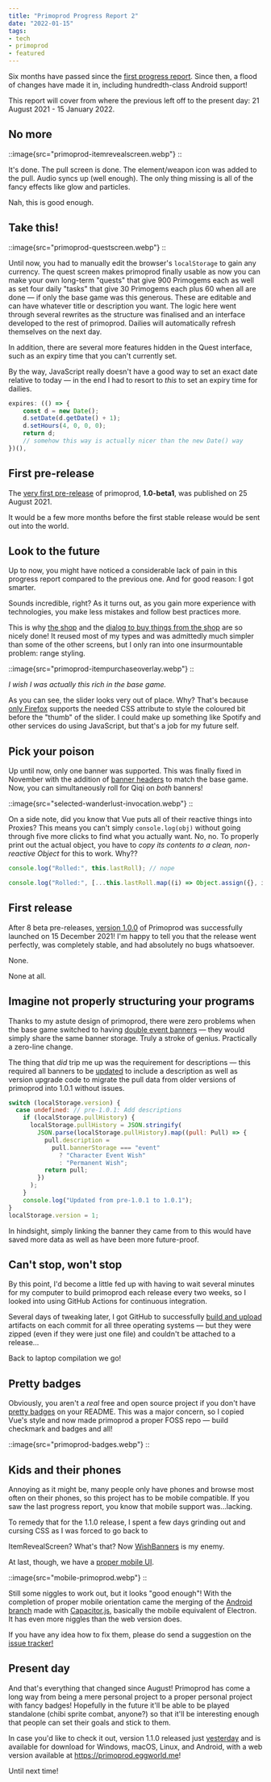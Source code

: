 ```yaml
---
title: "Primoprod Progress Report 2"
date: "2022-01-15"
tags:
- tech
- primoprod
- featured
---
```


Six months have passed since the [first progress report](/blog/2021/primoprod-progress-report/). Since then, a flood of changes have made it in, including hundredth-class Android support!

This report will cover from where the previous left off to the present day: 21 August 2021 - 15 January 2022.

<!-- more -->

## No more

::image{src="primoprod-itemrevealscreen.webp"}
::

It's done. The pull screen is done. The element/weapon icon was added to the pull. Audio syncs up (well enough). The only thing missing is all of the fancy effects like glow and particles.

Nah, this is good enough.

## Take this!

::image{src="primoprod-questscreen.webp"}
::

Until now, you had to manually edit the browser's `localStorage` to gain any currency. The quest screen makes primoprod finally usable as now you can make your own long-term "quests" that give 900 Primogems each as well as set four daily "tasks" that give 30 Primogems each plus 60 when all are done — if only the base game was this generous. These are editable and can have whatever title or description you want. The logic here went through several rewrites as the structure was finalised and an interface developed to the rest of primoprod. Dailies will automatically refresh themselves on the next day.

In addition, there are several more features hidden in the Quest interface, such as an expiry time that you can't currently set.

By the way, JavaScript really doesn't have a good way to set an exact date relative to today — in the end I had to resort to *this* to set an expiry time for dailies.

```js
expires: (() => {
    const d = new Date();
    d.setDate(d.getDate() + 1);
    d.setHours(4, 0, 0, 0);
    return d;
    // somehow this way is actually nicer than the new Date() way
})(),
```

## First pre-release

The [very first pre-release](https://github.com/potatoeggy/primoprod/releases/tag/1.0-beta1) of primoprod, **1.0-beta1**, was published on 25 August 2021.

It would be a few more months before the first stable release would be sent out into the world.

## Look to the future

Up to now, you might have noticed a considerable lack of pain in this progress report compared to the previous one. And for good reason: I got smarter.

Sounds incredible, right? As it turns out, as you gain more experience with technologies, you make less mistakes and follow best practices more.

This is why [the shop](https://github.com/potatoeggy/primoprod/blob/master/src/components/ShopScreen.vue) and the [dialog to buy things from the shop](https://github.com/potatoeggy/primoprod/blob/master/src/components/ItemPurchaseOverlay.vue) are so nicely done! It reused most of my types and was admittedly much simpler than some of the other screens, but I only ran into one insurmountable problem: range styling.

::image{src="primoprod-itempurchaseoverlay.webp"}
::

*I wish I was actually this rich in the base game.*

As you can see, the slider looks very out of place. Why? That's because [only Firefox](https://developer.mozilla.org/en-US/docs/Web/CSS/::-moz-range-progress) supports the needed CSS attribute to style the coloured bit before the "thumb" of the slider. I could make up something like Spotify and other services do using JavaScript, but that's a job for my future self.

## Pick your poison

Up until now, only one banner was supported. This was finally fixed in November with the addition of [banner headers](https://github.com/potatoeggy/primoprod/pull/25) to match the base game. Now, you can simultaneously roll for Qiqi on *both* banners!

::image{src="selected-wanderlust-invocation.webp"}
::

On a side note, did you know that Vue puts all of their reactive things into Proxies? This means you can't simply `console.log(obj)` without going through five more clicks to find what you actually want. No, no. To properly print out the actual object, you have to *copy its contents to a clean, non-reactive Object* for this to work. Why??

```js
console.log("Rolled:", this.lastRoll); // nope
```

```js
console.log("Rolled:", [...this.lastRoll.map((i) => Object.assign({}, i))]); // thank you vue love that
```

## First release

After 8 beta pre-releases, [version 1.0.0](https://github.com/potatoeggy/primoprod/releases/tag/1.0.0) of Primoprod was successfully launched on 15 December 2021! I'm happy to tell you that the release went perfectly, was completely stable, and had absolutely no bugs whatsoever.

None.

None at all.

## Imagine not properly structuring your programs

Thanks to my astute design of primoprod, there were zero problems when the base game switched to having [double event banners](https://github.com/potatoeggy/primoprod/releases/tag/1.0-beta8) — they would simply share the same banner storage. Truly a stroke of genius. Practically a zero-line change.

The thing that *did* trip me up was the requirement for descriptions — this required all banners to be [updated](https://github.com/potatoeggy/primoprod/commit/12e7decdc6f5724afda467d6977d566b5c762e2e) to include a description as well as version upgrade code to migrate the pull data from older versions of primoprod into 1.0.1 without issues.

```js
switch (localStorage.version) {
  case undefined: // pre-1.0.1: Add descriptions
    if (localStorage.pullHistory) {
      localStorage.pullHistory = JSON.stringify(
        JSON.parse(localStorage.pullHistory).map((pull: Pull) => {
          pull.description =
            pull.bannerStorage === "event"
              ? "Character Event Wish"
              : "Permanent Wish";
          return pull;
        })
      );
    }
    console.log("Updated from pre-1.0.1 to 1.0.1");
}
localStorage.version = 1;
```

In hindsight, simply linking the banner they came from to this would have saved more data as well as have been more future-proof.

## Can't stop, won't stop

By this point, I'd become a little fed up with having to wait several minutes for my computer to build primoprod each release every two weeks, so I looked into using GitHub Actions for continuous integration.

Several days of tweaking later, I got GitHub to successfully [build and upload](https://github.com/potatoeggy/primoprod/blob/master/.github/workflows/build.yml) artifacts on each commit for all three operating systems — but they were zipped (even if they were just one file) and couldn't be attached to a release…

Back to laptop compilation we go!

## Pretty badges

Obviously, you aren't a *real* free and open source project if you don't have [pretty badges](https://github.com/potatoeggy/primoprod/blob/master/README.md) on your README. This was a major concern, so I copied Vue's style and now made primoprod a proper FOSS repo — build checkmark and badges and all!

::image{src="primoprod-badges.webp"}
::

## Kids and their phones

Annoying as it might be, many people only have phones and browse most often on their phones, so this project has to be mobile compatible. If you saw the last progress report, you know that mobile support was…lacking.

To remedy that for the 1.1.0 release, I spent a few days grinding out and cursing CSS as I was forced to go back to 

ItemRevealScreen? What's that? Now [WishBanners](https://github.com/potatoeggy/primoprod/blob/v1.1.0/src/components/WishBanners.vue) is my enemy.

At last, though, we have a [proper mobile UI](https://github.com/potatoeggy/primoprod/pull/33).

::image{src="mobile-primoprod.webp"}
::

Still some niggles to work out, but it looks "good enough"! With the completion of proper mobile orientation came the merging of the [Android branch](https://github.com/potatoeggy/primoprod/pull/32) made with [Capacitor.js](https://capacitorjs.com/), basically the mobile equivalent of Electron. It has even more niggles than the web version does.

If you have any idea how to fix them, please do send a suggestion on the [issue tracker!](https://github.com/potatoeggy/primoprod/issues/34)

## Present day

And that's everything that changed since August! Primoprod has come a long way from being a mere personal project to a proper personal project with fancy badges! Hopefully in the future it'll be able to be played standalone (chibi sprite combat, anyone?) so that it'll be interesting enough that people can set their goals and stick to them.

In case you'd like to check it out, version 1.1.0 released just [yesterday](https://github.com/potatoeggy/primoprod/releases/tag/v1.1.0) and is available for download for Windows, macOS, Linux, and Android, with a web version available at https://primoprod.eggworld.me!

Until next time!
